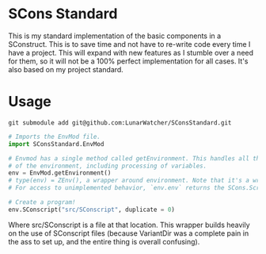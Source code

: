 # SCons Standard

This is my standard implementation of the basic components in a SConstruct. This is to save time and not have to re-write code every time I have a project. This will expand with new features as I stumble over a need for them, so it will not be a 100% perfect implementation for all cases. It's also based on my project standard. 

# Usage

```
git submodule add git@github.com:LunarWatcher/SConsStandard.git
```

```python
# Imports the EnvMod file. 
import SConsStandard.EnvMod

# Envmod has a single method called getEnvironment. This handles all the preprocessing
# of the environment, including processing of variables.
env = EnvMod.getEnvironment()
# type(env) = ZEnv(), a wrapper around environment. Note that it's a wrapper, not a child class.
# For access to unimplemented behavior, `env.env` returns the SCons.Script.Environment. 

# Create a program!  
env.SConscript("src/SConscript", duplicate = 0)
```

Where src/SConscript is a file at that location. This wrapper builds heavily on the use of SConscript files (because VariantDir was a complete pain in the ass to set up, and the entire thing is overall confusing).



